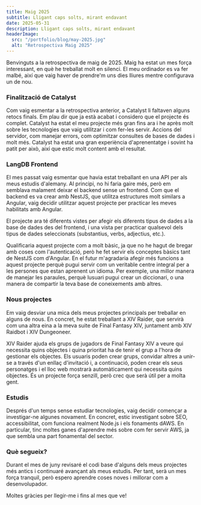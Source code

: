 ```yaml
---
title: Maig 2025
subtitle: Lligant caps solts, mirant endavant
date: 2025-05-31
description: Lligant caps solts, mirant endavant
headerImage:
  src: "/portfolio/blog/may-2025.jpg"
  alt: "Retrospectiva Maig 2025"
---
```


Benvinguts a la retrospectiva de maig de 2025. Maig ha estat un mes força interessant, en què he treballat molt en silenci. El meu ordinador es va fer malbé, així que vaig haver de prendre'm uns dies lliures mentre configurava un de nou.

### Finalització de Catalyst

Com vaig esmentar a la retrospectiva anterior, a Catalyst li faltaven alguns retocs finals. Em plau dir que ja està acabat i considero que el projecte és complet. Catalyst ha estat el meu projecte més gran fins ara i he après molt sobre les tecnologies que vaig utilitzar i com fer-les servir. Accions del servidor, com manejar errors, com optimitzar consultes de bases de dades i molt més. Catalyst ha estat una gran experiència d'aprenentatge i sovint ha patit per això, així que estic molt content amb el resultat.

### LangDB Frontend

El mes passat vaig esmentar que havia estat treballant en una API per als meus estudis d'alemany. Al principi, no hi faria gaire més, però em semblava malament deixar el backend sense un frontend. Com que el backend es va crear amb NestJS, que utilitza estructures molt similars a Angular, vaig decidir utilitzar aquest projecte per practicar les meves habilitats amb Angular.

El projecte ara té diferents vistes per afegir els diferents tipus de dades a la base de dades des del frontend, i una vista per practicar qualsevol dels tipus de dades seleccionats (substantius, verbs, adjectius, etc.).

Qualificaria aquest projecte com a molt bàsic, ja que no he hagut de bregar amb coses com l'autenticació, però he fet servir els conceptes bàsics tant de NestJS com d'Angular. En el futur m'agradaria afegir més funcions a aquest projecte perquè pugui servir com un veritable centre integral per a les persones que estan aprenent un idioma. Per exemple, una millor manera de manejar les paraules, perquè lusuari pugui crear un diccionari, o una manera de compartir la teva base de coneixements amb altres.

### Nous projectes

Em vaig desviar una mica dels meus projectes principals per treballar en alguns de nous. En concret, he estat treballant a XIV Raider, que servirà com una altra eina a la meva suite de Final Fantasy XIV, juntament amb XIV Raidbot i XIV Dungeoneer.

XIV Raider ajuda els grups de jugadors de Final Fantasy XIV a veure qui necessita quins objectes i quina prioritat ha de tenir el grup a l'hora de gestionar els objectes. Els usuaris poden crear grups, convidar altres a unir-se a través d'un enllaç d'invitació i, a continuació, poden crear els seus personatges i el lloc web mostrarà automàticament qui necessita quins objectes. És un projecte força senzill, però crec que serà útil per a molta gent.

### Estudis

Després d'un temps sense estudiar tecnologies, vaig decidir començar a investigar-ne algunes novament. En concret, estic investigant sobre SEO, accessibilitat, com funciona realment Node.js i els fonaments dAWS. En particular, tinc moltes ganes d'aprendre més sobre com fer servir AWS, ja que sembla una part fonamental del sector.

### Què segueix?

Durant el mes de juny revisaré el codi base d'alguns dels meus projectes més antics i continuaré avançant als meus estudis. Per tant, serà un mes força tranquil, però espero aprendre coses noves i millorar com a desenvolupador.

Moltes gràcies per llegir-me i fins al mes que ve!

